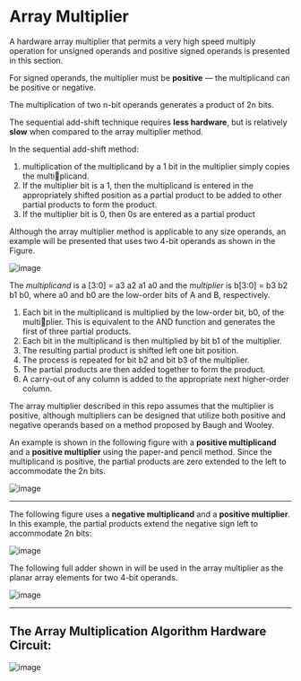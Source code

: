# Array Multiplier


A hardware array multiplier that permits a very high speed multiply operation for unsigned operands and positive signed operands is presented in this section. 

For signed operands, the multiplier must be **positive** — the multiplicand can be positive or negative. 

The multiplication of two n-bit operands generates a product of 2n bits.

The sequential add-shift technique requires **less hardware**, but is relatively **slow** when compared to the array multiplier method. 

In the sequential add-shift method:
1. multiplication of the multiplicand by a 1 bit in the multiplier simply copies the multiplicand.
2. If the multiplier bit is a 1, then the multiplicand is entered in the appropriately shifted position as a partial product to be added to other partial products to form the product.
3. If the multiplier bit is 0, then 0s are entered as a partial product

Although the array multiplier method is applicable to any size operands, an example will be presented that uses two 4-bit operands as shown in the Figure. 

![image](https://github.com/MahmouodMagdi/Fixed-Point-Multiplications/assets/72949261/e957f9b3-7955-4516-ac5e-f76948eb07a8)


The *multiplicand* is a [3:0] = a3 a2 a1 a0 and the *multiplier* is b[3:0] = b3 b2 b1 b0, where a0 and b0 are the low-order bits of A and B, respectively.

1. Each bit in the multiplicand is multiplied by the low-order bit, b0, of the multiplier. This is equivalent to the AND function and generates the first of three partial products.
2. Each bit in the multiplicand is then multiplied by bit b1 of the multiplier.
3. The resulting partial product is shifted left one bit position.
4. The process is repeated for bit b2 and bit b3 of the multiplier.
5. The partial products are then added together to form the product.
6. A carry-out of any column is added to the appropriate next higher-order column.



The array multiplier described in this repo assumes that the multiplier is positive, although multipliers can be designed that utilize both positive and negative operands based on a method proposed by Baugh and Wooley.


An example is shown in the following figure with a **positive multiplicand** and a **positive multiplier** using the paper-and pencil method. 
Since the multiplicand is positive, the partial products are zero extended to the left to accommodate the 2n bits. 

![image](https://github.com/MahmouodMagdi/Fixed-Point-Multiplications/assets/72949261/08eff3c6-b1d9-4a0f-9d46-082d91e54a19)


---


The following figure uses a **negative multiplicand** and a **positive multiplier**. In this example, the partial products extend the negative sign left to accommodate 2n bits: 

![image](https://github.com/MahmouodMagdi/Fixed-Point-Multiplications/assets/72949261/c46629e8-ecae-4abc-891b-f6c8e5c6f245)


The following full adder shown in will be used in the array multiplier as the planar array elements for two 4-bit operands.

![image](https://github.com/MahmouodMagdi/Fixed-Point-Multiplications/assets/72949261/4713d189-debc-475f-b80f-a1d942ecffbb)

---

## The Array Multiplication Algorithm Hardware Circuit:

![image](https://github.com/MahmouodMagdi/Fixed-Point-Multiplications/assets/72949261/e86b3663-6088-4c53-81d7-881370395279)

